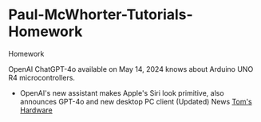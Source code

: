 # Paul-McWhorter-Tutorials-Homework
Homework

OpenAI ChatGPT-4o available on May 14, 2024 knows about Arduino UNO R4 microcontrollers.
+ OpenAI's new assistant makes Apple's Siri look primitive, also announces GPT-4o and new desktop PC client (Updated)
News [Tom's Hardware](https://www.tomshardware.com/tech-industry/artificial-intelligence/openais-new-assistant-makes-apples-siri-look-primitive-also-announces-gpt-4o-and-new-desktop-pc-client?utm_term=A7D8F628-2771-43F5-9240-46B477A3BB73&lrh=3b4de2c81b7d02abc93e0292601b5e51c424010efa02ca37b33e2e67217769e4&utm_campaign=2F4928DB-7559-479A-B06E-4801050D48B1&utm_medium=email&utm_content=734CC01D-9A6B-4DFF-B80B-EB1F55BCAF9C&utm_source=SmartBrief)




